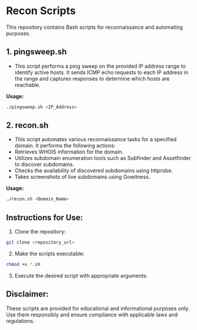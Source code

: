 # Recon Scripts

This repository contains Bash scripts for reconnaissance and automating purposes.

## 1. pingsweep.sh
   - This script performs a ping sweep on the provided IP address range to identify active hosts. It sends ICMP echo requests to each IP address in the range and captures responses to determine which hosts are reachable.

**Usage:**
```bash
./pingsweep.sh <IP_Address>
```

## 2. recon.sh
   - This script automates various reconnaissance tasks for a specified domain. It performs the following actions:
   - Retrieves WHOIS information for the domain.
   - Utilizes subdomain enumeration tools such as Subfinder and Assetfinder to discover subdomains.
   - Checks the availability of discovered subdomains using httprobe.
   - Takes screenshots of live subdomains using Gowitness.

**Usage:**
```bash
./recon.sh <Domain_Name>
```

## Instructions for Use:

1. Clone the repository:
```bash
git clone <repository_url>
```
2. Make the scripts executable:
```bash
chmod +x *.sh
```
3. Execute the desired script with appropriate arguments.

## Disclaimer:

These scripts are provided for educational and informational purposes only. Use them responsibly and ensure compliance with applicable laws and regulations.

